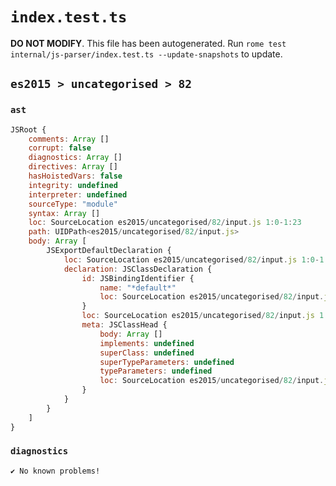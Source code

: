 # `index.test.ts`

**DO NOT MODIFY**. This file has been autogenerated. Run `rome test internal/js-parser/index.test.ts --update-snapshots` to update.

## `es2015 > uncategorised > 82`

### `ast`

```javascript
JSRoot {
	comments: Array []
	corrupt: false
	diagnostics: Array []
	directives: Array []
	hasHoistedVars: false
	integrity: undefined
	interpreter: undefined
	sourceType: "module"
	syntax: Array []
	loc: SourceLocation es2015/uncategorised/82/input.js 1:0-1:23
	path: UIDPath<es2015/uncategorised/82/input.js>
	body: Array [
		JSExportDefaultDeclaration {
			loc: SourceLocation es2015/uncategorised/82/input.js 1:0-1:23
			declaration: JSClassDeclaration {
				id: JSBindingIdentifier {
					name: "*default*"
					loc: SourceLocation es2015/uncategorised/82/input.js 1:15-1:23
				}
				loc: SourceLocation es2015/uncategorised/82/input.js 1:15-1:23
				meta: JSClassHead {
					body: Array []
					implements: undefined
					superClass: undefined
					superTypeParameters: undefined
					typeParameters: undefined
					loc: SourceLocation es2015/uncategorised/82/input.js 1:15-1:23
				}
			}
		}
	]
}
```

### `diagnostics`

```
✔ No known problems!

```
